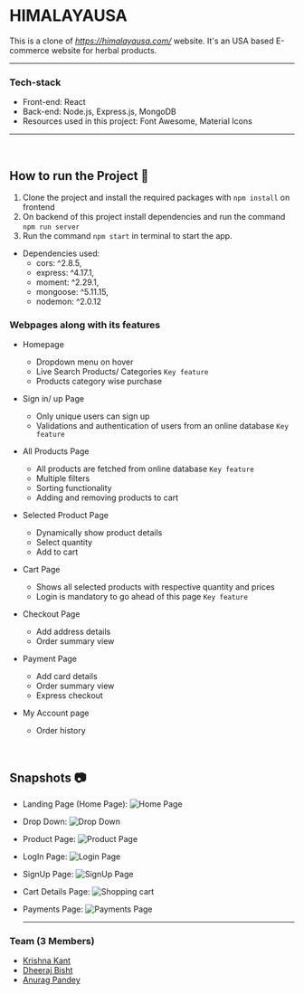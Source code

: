# HIMALAYAUSA

This is a clone of *https://himalayausa.com/* website. It's an USA based E-commerce website for herbal products.

<hr/>

### Tech-stack

- Front-end: React <br/>
- Back-end: Node.js, Express.js, MongoDB <br/>
- Resources used in this project: Font Awesome, Material Icons <br/>




<hr/>

<br>

## How to run the Project 🤖

1) Clone the project and install the required packages with `npm install` on frontend
2) On backend of this project install dependencies and run the command `npm run server`
3) Run the command `npm start` in terminal to start the app.

- Dependencies used:
    - cors: ^2.8.5,
    - express: ^4.17.1,
    - moment: ^2.29.1,
    - mongoose: ^5.11.15,
    - nodemon: ^2.0.12

### Webpages along with its features

- Homepage
  - Dropdown menu on hover
  - Live Search Products/ Categories ```Key feature```
  - Products category wise purchase
  
  
- Sign in/ up Page
  - Only unique users can sign up
  - Validations and authentication of users from an online database ```Key feature```


- All Products Page
  - All products are fetched from online database ```Key feature```
  - Multiple filters
  - Sorting functionality
  - Adding and removing products to cart

- Selected Product Page
  - Dynamically show product details
  - Select quantity
  - Add to cart

- Cart Page
  - Shows all selected products with respective quantity and prices
  - Login is mandatory to go ahead of this page ```Key feature```


- Checkout Page 
  - Add address details
  - Order summary view

- Payment Page
  - Add card details
  - Order summary view
  - Express checkout

- My Account page
  - Order history
<br>

## Snapshots 📷

- Landing Page (Home Page):
![Home Page](https://github.com/dheerajbisht362/HimalayaUsaFrontEnd/blob/master/frontend/public/hero.jpg)

- Drop Down:
![Drop Down](https://github.com/dheerajbisht362/HimalayaUsaFrontEnd/tree/master/frontend/public/dropdown.png)

- Product Page:
![Product Page](https://github.com/dheerajbisht362/HimalayaUsaFrontEnd/tree/master/frontend/public/products.png)

- LogIn Page:
![Login Page](https://github.com/dheerajbisht362/HimalayaUsaFrontEnd/tree/master/frontend/public/login.png)

- SignUp Page:
![SignUp Page](https://github.com/dheerajbisht362/HimalayaUsaFrontEnd/tree/master/frontend/public/signin.png)

- Cart Details Page:
![Shopping cart](https://github.com/dheerajbisht362/HimalayaUsaFrontEnd/tree/master/frontend/public.cart.png)

- Payments Page:
![Payments Page](https://github.com/dheerajbisht362/HimalayaUsaFrontEnd/tree/master/frontend/public/payment.png)


  <hr/>

### Team (3 Members)

- [Krishna Kant](https://github.com/kkm980)
- [Dheeraj Bisht](https://github.com/dheerajbisht362)
- [Anurag Pandey](https://github.com/anurag99x)


